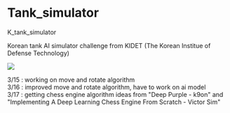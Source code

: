 # Tank_simulator
K_tank_simulator

Korean tank AI simulator challenge from KIDET (The Korean Institue of Defense Technology)

<a href ="https://20.196.214.79:5050/api-docs"><img src="https://img.shields.io/badge/Swagger-85EA2D?style=flat-square&logo=Swagger&logoColor=white"/></a>

3/15 : working on move and rotate algorithm <br>
3/16 : improved move and rotate algorithm, have to work on ai model <br>
3/17 : getting chess engine algorithm ideas from "Deep Purple - k9on" and "Implementing A Deep Learning Chess Engine From Scratch - Victor Sim" <br>